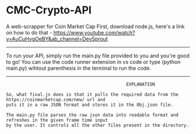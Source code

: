 # CMC-Crypto-API
A web-scrapper for Coin Market Cap
First, download node.js, here's a link on how to do that - https://www.youtube.com/watch?v=AuCuHvgOeBY&ab_channel=DevSprout

--------------------------------------------------------------------------------------------------------------

To run your API, simply run the main.py file provided to you and you're good to go!
You can use the code runner extension in vs code or type (python main.py) wihtout parenthesis in the terminal to run the code.

--------------------------------------------------------------------------------------------------------------

                                                  EXPLANATION
    
    So, what final.js does is that it pulls the required data from the https://coinmarketcap.com/new/ url and 
    puts it in a raw JSON format and stores it in the Obj.json file.

    The main.py file parses the raw json data into readable format and refreshes in the given frame time input
    by the user. It controls all the other files present in the directory.
